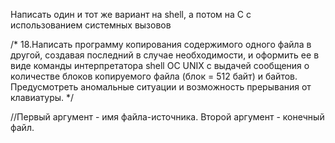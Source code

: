 Написать один и тот же вариант на shell, а потом на C с использованием системных вызовов

/*
18.Написать программу копирования содержимого одного файла в другой, создавая последний в случае необходимости,
и оформить ее в виде команды интерпретатора shell ОС UNIX с выдачей сообщения о количестве блоков копируемого файла (блок = 512 байт) и байтов.
Предусмотреть аномальные ситуации и возможность прерывания от клавиатуры.
*/

//Первый аргумент - имя файла-источника. Второй аргумент - конечный файл.